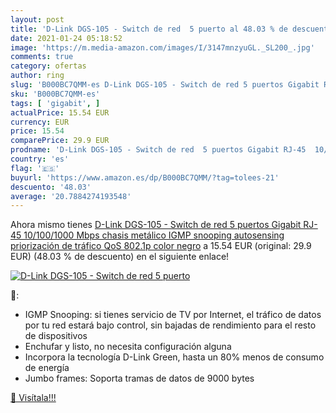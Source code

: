 ```yaml
---
layout: post
title: 'D-Link DGS-105 - Switch de red  5 puerto al 48.03 % de descuento'
date: 2021-01-24 05:18:52
image: 'https://m.media-amazon.com/images/I/3147mnzyuGL._SL200_.jpg'
comments: true
category: ofertas
author: ring
slug: 'B000BC7QMM-es D-Link DGS-105 - Switch de red 5 puertos Gigabit RJ-45...'
sku: 'B000BC7QMM-es'
tags: [ 'gigabit', ]
actualPrice: 15.54 EUR
currency: EUR
price: 15.54
comparePrice: 29.9 EUR
prodname: 'D-Link DGS-105 - Switch de red  5 puertos Gigabit RJ-45  10/100/1000 Mbps  chasis metálico  IGMP snooping  autosensing  priorización de tráfico QoS 802.1p  color negro'
country: 'es'
flag: '🇪🇸'
buyurl: 'https://www.amazon.es/dp/B000BC7QMM/?tag=tolees-21'
descuento: '48.03'
average: '20.7884274193548'
---
```


Ahora mismo tienes [D-Link DGS-105 - Switch de red  5 puertos Gigabit RJ-45  10/100/1000 Mbps  chasis metálico  IGMP snooping  autosensing  priorización de tráfico QoS 802.1p  color negro](https://www.amazon.es/dp/B000BC7QMM/?tag=tolees-21) a 15.54 EUR (original: 29.9 EUR) (48.03 %  de descuento) en el siguiente enlace!

[![D-Link DGS-105 - Switch de red  5 puerto](https://m.media-amazon.com/images/I/3147mnzyuGL._SL200_.jpg)](https://www.amazon.es/dp/B000BC7QMM/?tag=tolees-21)

🔎:

- IGMP Snooping: si tienes servicio de TV por Internet, el tráfico de datos por tu red estará bajo control, sin bajadas de rendimiento para el resto de dispositivos
- Enchufar y listo, no necesita configuración alguna
- Incorpora la tecnología D-Link Green, hasta un 80% menos de consumo de energía
- Jumbo frames: Soporta tramas de datos de 9000 bytes

[🛒 Visítala!!!](https://www.amazon.es/dp/B000BC7QMM/?tag=tolees-21)
